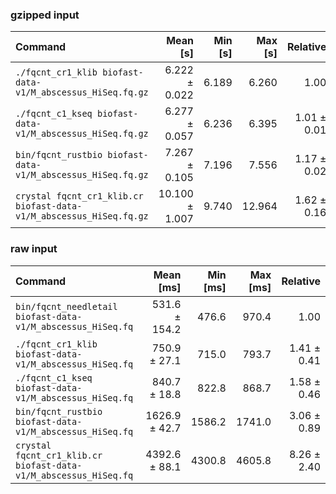 ### gzipped input
| Command | Mean [s] | Min [s] | Max [s] | Relative |
|:---|---:|---:|---:|---:|
| `./fqcnt_cr1_klib biofast-data-v1/M_abscessus_HiSeq.fq.gz` | 6.222 ± 0.022 | 6.189 | 6.260 | 1.00 |
| `./fqcnt_c1_kseq biofast-data-v1/M_abscessus_HiSeq.fq.gz` | 6.277 ± 0.057 | 6.236 | 6.395 | 1.01 ± 0.01 |
| `bin/fqcnt_rustbio biofast-data-v1/M_abscessus_HiSeq.fq.gz` | 7.267 ± 0.105 | 7.196 | 7.556 | 1.17 ± 0.02 |
| `crystal fqcnt_cr1_klib.cr biofast-data-v1/M_abscessus_HiSeq.fq.gz` | 10.100 ± 1.007 | 9.740 | 12.964 | 1.62 ± 0.16 |

### raw input
| Command | Mean [ms] | Min [ms] | Max [ms] | Relative |
|:---|---:|---:|---:|---:|
| `bin/fqcnt_needletail biofast-data-v1/M_abscessus_HiSeq.fq` | 531.6 ± 154.2 | 476.6 | 970.4 | 1.00 |
| `./fqcnt_cr1_klib biofast-data-v1/M_abscessus_HiSeq.fq` | 750.9 ± 27.1 | 715.0 | 793.7 | 1.41 ± 0.41 |
| `./fqcnt_c1_kseq biofast-data-v1/M_abscessus_HiSeq.fq` | 840.7 ± 18.8 | 822.8 | 868.7 | 1.58 ± 0.46 |
| `bin/fqcnt_rustbio biofast-data-v1/M_abscessus_HiSeq.fq` | 1626.9 ± 42.7 | 1586.2 | 1741.0 | 3.06 ± 0.89 |
| `crystal fqcnt_cr1_klib.cr biofast-data-v1/M_abscessus_HiSeq.fq` | 4392.6 ± 88.1 | 4300.8 | 4605.8 | 8.26 ± 2.40 |
